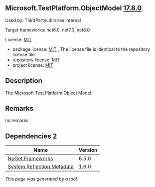 Microsoft.TestPlatform.ObjectModel [17.8.0](https://www.nuget.org/packages/Microsoft.TestPlatform.ObjectModel/17.8.0)
--------------------

Used by: ThirdPartyLibraries internal

Target frameworks: net6.0, net7.0, net8.0

License: [MIT](../../../../licenses/mit) 

- package license: [MIT]() , The license file is identical to the repository license file.
- repository license: [MIT](https://github.com/microsoft/vstest) 
- project license: [MIT](https://github.com/microsoft/vstest) 

Description
-----------
The Microsoft Test Platform Object Model.

Remarks
-----------
no remarks


Dependencies 2
-----------

|Name|Version|
|----------|:----|
|[NuGet.Frameworks](../../../../packages/nuget.org/nuget.frameworks/6.5.0)|6.5.0|
|[System.Reflection.Metadata](../../../../packages/nuget.org/system.reflection.metadata/1.6.0)|1.6.0|

*This page was generated by a tool.*